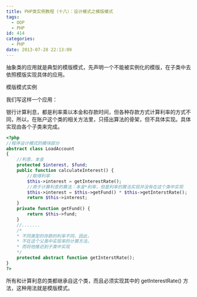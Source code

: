 ```yaml
---
title: PHP类实例教程（十八）：设计模式之模版模式
tags:
  - OOP
  - PHP
id: 414
categories:
  - PHP
date: 2013-07-28 22:13:09
---
```


抽象类的应用就是典型的模版模式，先声明一个不能被实例化的模版，在子类中去依照模版实现具体的应用。

模版模式实例

我们写这样一个应用：

银行计算利息，都是利率乘以本金和存款时间，但各种存款方式计算利率的方式不同，所以，在账户这个类的相关方法里，只搭出算法的骨架，但不具体实现。具体实现由各个子类来完成。

```php
<?php
//程序设计模式的模块部分
abstract class LoadAccount
{
	//利息，本金
	protected $interest, $fund;
	public function calculateInterest() {
		//取得利率
		$this->interest = getInterestRate();
		//用于计算利息的算法：本金*利率，但是利率的算法实现并没有在这个类中实现
		$this->interest = $this->getFund() * $this->getInterstRate();
		return $this->interest;
	}
	private function getFund() {
		return $this->fund;
	}
	//.......
	/*
	* 不同类型的存款的利率不同，因此，
	* 不在这个父类中实现率的计算方法，
	* 而将他推迟到子类中实现
	*/
	protected abstract function getInterstRate();
}
?>
```

所有和计算利息的类都继承自这个类，而且必须实现其中的 getInterestRate() 方法，这种用法就是模版模式。